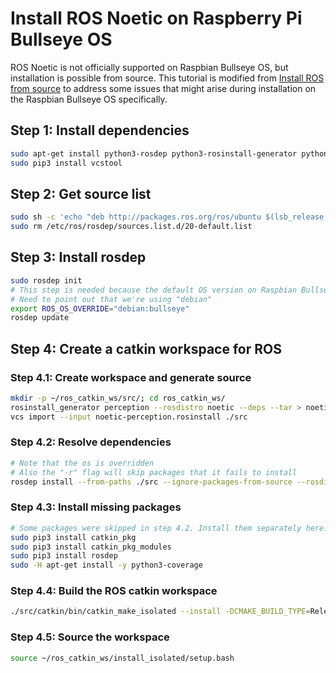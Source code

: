 # Install ROS Noetic on Raspberry Pi Bullseye OS

ROS Noetic is not officially supported on Raspbian Bullseye OS, but installation is possible from source. This tutorial is modified from [Install ROS from source](http://wiki.ros.org/Installation/Source) to address some issues that might arise during installation on the Raspbian Bullseye OS specifically.

## Step 1: Install dependencies
```sh
sudo apt-get install python3-rosdep python3-rosinstall-generator python3-vcstools build-essential
sudo pip3 install vcstool
```

## Step 2: Get source list
```sh
sudo sh -c 'echo "deb http://packages.ros.org/ros/ubuntu $(lsb_release -sc) main" > /etc/apt/sources.list.d/ros-latest.list'
sudo rm /etc/ros/rosdep/sources.list.d/20-default.list
```

## Step 3: Install rosdep
```sh
sudo rosdep init
# This step is needed because the default OS version on Raspbian Bullseye won't work
# Need to point out that we're using "debian"
export ROS_OS_OVERRIDE="debian:bullseye"
rosdep update
```

## Step 4: Create a catkin workspace for ROS
### Step 4.1: Create workspace and generate source
```sh
mkdir -p ~/ros_catkin_ws/src/; cd ros_catkin_ws/
rosinstall_generator perception --rosdistro noetic --deps --tar > noetic-perception.rosinstall
vcs import --input noetic-perception.rosinstall ./src
```

### Step 4.2: Resolve dependencies
```sh
# Note that the os is overridden
# Also the "-r" flag will skip packages that it fails to install
rosdep install --from-paths ./src --ignore-packages-from-source --rosdistro noetic -y --os=debian:bullseye -r
```

### Step 4.3: Install missing packages
```sh
# Some packages were skipped in step 4.2. Install them separately here.
sudo pip3 install catkin_pkg
sudo pip3 install catkin_pkg_modules
sudo pip3 install rosdep
sudo -H apt-get install -y python3-coverage
```

### Step 4.4: Build the ROS catkin workspace
```sh
./src/catkin/bin/catkin_make_isolated --install -DCMAKE_BUILD_TYPE=Release -DPYTHON_EXECUTABLE=/usr/bin/python3
```

### Step 4.5: Source the workspace
```sh
source ~/ros_catkin_ws/install_isolated/setup.bash
```

